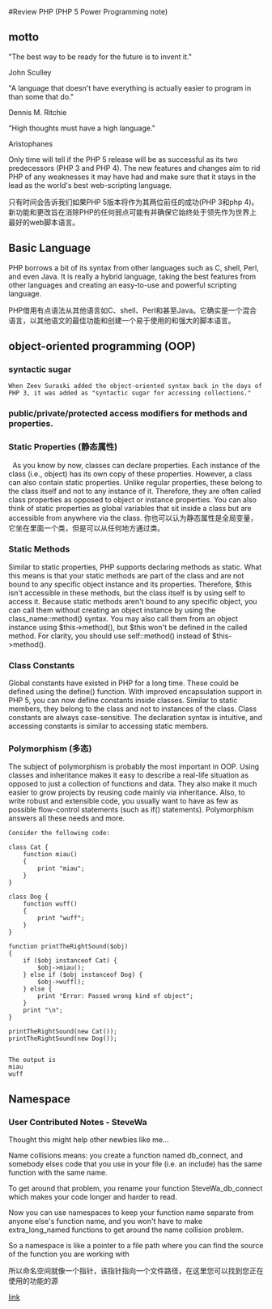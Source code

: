 #Review PHP (PHP 5 Power Programming note)

## motto
  "The best way to be ready for the future is to invent it."

  John Sculley
  
  "A language that doesn't have everything is actually easier to program in than some that do."

  Dennis M. Ritchie
  
  "High thoughts must have a high language."

   Aristophanes

Only time will tell if the PHP 5 release will be as successful as its two predecessors (PHP 3 and PHP 4). The new features and changes aim to rid PHP of any weaknesses it may have had and make sure that it stays in the lead as the world's best web-scripting language.

只有时间会告诉我们如果PHP 5版本将作为其两位前任的成功(PHP 3和php 4)。新功能和更改旨在消除PHP的任何弱点可能有并确保它始终处于领先作为世界上最好的web脚本语言。

## Basic Language
PHP borrows a bit of its syntax from other languages such as C, shell, Perl, and even Java. It is really a hybrid language, taking the best features from other languages and creating an easy-to-use and powerful scripting language.

PHP借用有点语法从其他语言如C、shell、Perl和甚至Java。它确实是一个混合语言，以其他语文的最佳功能和创建一个易于使用的和强大的脚本语言。

## object-oriented programming (OOP)
### syntactic sugar
    When Zeev Suraski added the object-oriented syntax back in the days of PHP 3, it was added as "syntactic sugar for accessing collections." 
### public/private/protected access modifiers for methods and properties.

### Static Properties (静态属性)
   As you know by now, classes can declare properties. Each instance of the class (i.e., object) has its own copy of these properties. However, a class can also contain static properties. Unlike regular properties, these belong to the class itself and not to any instance of it. Therefore, they are often called class properties as opposed to object or instance properties. You can also think of static properties as global variables that sit inside a class but are accessible from anywhere via the class.
   你也可以认为静态属性是全局变量，它坐在里面一个类，但是可以从任何地方通过类。

### Static Methods 
  Similar to static properties, PHP supports declaring methods as static. What this means is that your static methods are part of the class and are not bound to any specific object instance and its properties. Therefore, $this isn't accessible in these methods, but the class itself is by using self to access it. Because static methods aren't bound to any specific object, you can call them without creating an object instance by using the class_name::method() syntax. You may also call them from an object instance using $this->method(), but $this won't be defined in the called method. For clarity, you should use self::method() instead of $this->method().

### Class Constants
Global constants have existed in PHP for a long time. These could be defined using the define() function. With improved encapsulation support in PHP 5, you can now define constants inside classes. Similar to static members, they belong to the class and not to instances of the class. Class constants are always case-sensitive. The declaration syntax is intuitive, and accessing constants is similar to accessing static members.

### Polymorphism (多态)
The subject of polymorphism is probably the most important in OOP. Using classes and inheritance makes it easy to describe a real-life situation as opposed to just a collection of functions and data. They also make it much easier to grow projects by reusing code mainly via inheritance. Also, to write robust and extensible code, you usually want to have as few as possible flow-control statements (such as if() statements). Polymorphism answers all these needs and more.

    Consider the following code:

    class Cat {
        function miau()
        {
            print "miau";
        }
    }

    class Dog {
        function wuff()
        {
            print "wuff";
        }
    }

    function printTheRightSound($obj)
    {
        if ($obj instanceof Cat) {
            $obj->miau();
        } else if ($obj instanceof Dog) {
            $obj->wuff();
        } else {
            print "Error: Passed wrong kind of object";
        }
        print "\n";
    }

    printTheRightSound(new Cat());
    printTheRightSound(new Dog());


    The output is
    miau
    wuff



## Namespace

### User Contributed Notes - SteveWa 
Thought this might help other newbies like me...

Name collisions means: 
you create a function named db_connect, and somebody elses code that you use in your file (i.e. an include) has the same function with the same name.

To get around that problem, you rename your function SteveWa_db_connect  which makes your code longer and harder to read.

Now you can use namespaces to keep your function name separate from anyone else's function name, and you won't have to make extra_long_named functions to get around the name collision problem.

So a namespace is like a pointer to a file path where you can find the source of the function you are working with

所以命名空间就像一个指针，该指针指向一个文件路径，在这里您可以找到您正在使用的功能的源

[link](http://php.net/manual/en/language.namespaces.rationale.php#102662)
